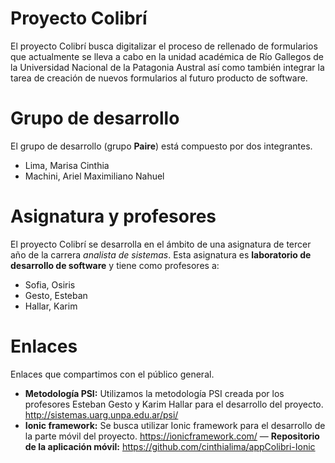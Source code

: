 # Proyecto Colibrí
El proyecto Colibrí busca digitalizar el proceso de rellenado de formularios que actualmente se lleva a cabo en la unidad académica de Río Gallegos de la Universidad Nacional de la Patagonia Austral así como también integrar la tarea de creación de nuevos formularios al futuro producto de software.

# Grupo de desarrollo
El grupo de desarrollo (grupo **Paire**) está compuesto por dos integrantes.
* Lima, Marisa Cinthia
* Machini, Ariel Maximiliano Nahuel

# Asignatura y profesores
El proyecto Colibrí se desarrolla en el ámbito de una asignatura de tercer año de la carrera *analista de sistemas*. Esta asignatura es **laboratorio de desarrollo de software** y tiene como profesores a:
* Sofia, Osiris
* Gesto, Esteban
* Hallar, Karim

# Enlaces
Enlaces que compartimos con el público general.
* **Metodología PSI:** Utilizamos la metodología PSI creada por los profesores Esteban Gesto y Karim Hallar para el desarrollo del proyecto. http://sistemas.uarg.unpa.edu.ar/psi/
* **Ionic framework:** Se busca utilizar Ionic framework para el desarrollo de la parte móvil del proyecto. https://ionicframework.com/ — **Repositorio de la aplicación móvil:** https://github.com/cinthialima/appColibri-Ionic
